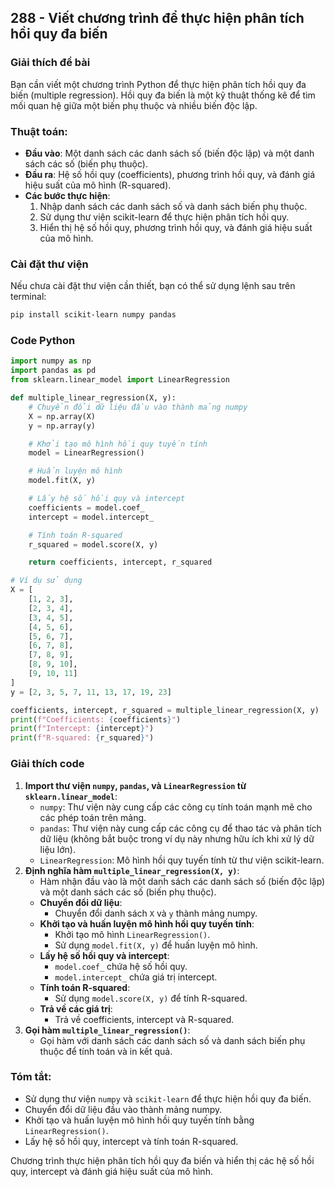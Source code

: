 ## 288 - Viết chương trình để thực hiện phân tích hồi quy đa biến

### Giải thích đề bài

Bạn cần viết một chương trình Python để thực hiện phân tích hồi quy đa biến (multiple regression). Hồi quy đa biến là một kỹ thuật thống kê để tìm mối quan hệ giữa một biến phụ thuộc và nhiều biến độc lập.

### Thuật toán:

- **Đầu vào**: Một danh sách các danh sách số (biến độc lập) và một danh sách các số (biến phụ thuộc).
- **Đầu ra**: Hệ số hồi quy (coefficients), phương trình hồi quy, và đánh giá hiệu suất của mô hình (R-squared).
- **Các bước thực hiện**:
  1. Nhập danh sách các danh sách số và danh sách biến phụ thuộc.
  2. Sử dụng thư viện scikit-learn để thực hiện phân tích hồi quy.
  3. Hiển thị hệ số hồi quy, phương trình hồi quy, và đánh giá hiệu suất của mô hình.

### Cài đặt thư viện

Nếu chưa cài đặt thư viện cần thiết, bạn có thể sử dụng lệnh sau trên terminal:

```bash
pip install scikit-learn numpy pandas
```

### Code Python

```python
import numpy as np
import pandas as pd
from sklearn.linear_model import LinearRegression

def multiple_linear_regression(X, y):
    # Chuyển đổi dữ liệu đầu vào thành mảng numpy
    X = np.array(X)
    y = np.array(y)

    # Khởi tạo mô hình hồi quy tuyến tính
    model = LinearRegression()

    # Huấn luyện mô hình
    model.fit(X, y)

    # Lấy hệ số hồi quy và intercept
    coefficients = model.coef_
    intercept = model.intercept_

    # Tính toán R-squared
    r_squared = model.score(X, y)

    return coefficients, intercept, r_squared

# Ví dụ sử dụng
X = [
    [1, 2, 3],
    [2, 3, 4],
    [3, 4, 5],
    [4, 5, 6],
    [5, 6, 7],
    [6, 7, 8],
    [7, 8, 9],
    [8, 9, 10],
    [9, 10, 11]
]
y = [2, 3, 5, 7, 11, 13, 17, 19, 23]

coefficients, intercept, r_squared = multiple_linear_regression(X, y)
print(f"Coefficients: {coefficients}")
print(f"Intercept: {intercept}")
print(f"R-squared: {r_squared}")
```

### Giải thích code

1. **Import thư viện `numpy`, `pandas`, và `LinearRegression` từ `sklearn.linear_model`**:
   - `numpy`: Thư viện này cung cấp các công cụ tính toán mạnh mẽ cho các phép toán trên mảng.
   - `pandas`: Thư viện này cung cấp các công cụ để thao tác và phân tích dữ liệu (không bắt buộc trong ví dụ này nhưng hữu ích khi xử lý dữ liệu lớn).
   - `LinearRegression`: Mô hình hồi quy tuyến tính từ thư viện scikit-learn.
2. **Định nghĩa hàm `multiple_linear_regression(X, y)`**:
   - Hàm nhận đầu vào là một danh sách các danh sách số (biến độc lập) và một danh sách các số (biến phụ thuộc).
   - **Chuyển đổi dữ liệu**:
     - Chuyển đổi danh sách `X` và `y` thành mảng numpy.
   - **Khởi tạo và huấn luyện mô hình hồi quy tuyến tính**:
     - Khởi tạo mô hình `LinearRegression()`.
     - Sử dụng `model.fit(X, y)` để huấn luyện mô hình.
   - **Lấy hệ số hồi quy và intercept**:
     - `model.coef_` chứa hệ số hồi quy.
     - `model.intercept_` chứa giá trị intercept.
   - **Tính toán R-squared**:
     - Sử dụng `model.score(X, y)` để tính R-squared.
   - **Trả về các giá trị**:
     - Trả về coefficients, intercept và R-squared.
3. **Gọi hàm `multiple_linear_regression()`**:
   - Gọi hàm với danh sách các danh sách số và danh sách biến phụ thuộc để tính toán và in kết quả.

### Tóm tắt:

- Sử dụng thư viện `numpy` và `scikit-learn` để thực hiện hồi quy đa biến.
- Chuyển đổi dữ liệu đầu vào thành mảng numpy.
- Khởi tạo và huấn luyện mô hình hồi quy tuyến tính bằng `LinearRegression()`.
- Lấy hệ số hồi quy, intercept và tính toán R-squared.

Chương trình thực hiện phân tích hồi quy đa biến và hiển thị các hệ số hồi quy, intercept và đánh giá hiệu suất của mô hình.
